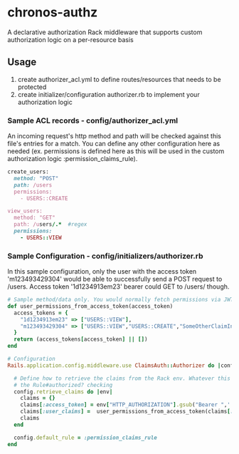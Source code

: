 # chronos-authz
A declarative authorization Rack middleware that supports custom authorization logic on a per-resource basis

## Usage
1. create authorizer_acl.yml to define routes/resources that needs to be protected
2. create initializer/configuration authorizer.rb to implement your authorization logic

### Sample ACL records - config/authorizer_acl.yml
An incoming request's http method and path will be checked against this file's entries for a match. You can define any other configuration here as needed (ex. permissions is defined here as this will be used in the custom authorization logic :permission_claims_rule).
```ruby
create_users:
  method: "POST"
  path: /users 
  permissions: 
    - USERS::CREATE

view_users:
  method: "GET"
  path: /users/.*  #regex
  permissions: 
    - USERS::VIEW
```

### Sample Configuration - config/initializers/authorizer.rb
In this sample configuration, only the user with the access token 'm123493429304' would be able to successfully send a POST request to /users. Access token '1d1234913em23' bearer could GET to /users/ though.
```ruby
# Sample method/data only. You would normally fetch permissions via JWT/DB/API calls.
def user_permissions_from_access_token(access_token)
  access_tokens = {
    "1d1234913em23" => ["USERS::VIEW"],
    "m123493429304" => ["USERS::VIEW","USERS::CREATE","SomeOtherClaimInOtherFormat", "any-format-should-work-claim"]
  }
  return (access_tokens[access_token] || [])
end

# Configuration
Rails.application.config.middleware.use ClaimsAuth::Authorizer do |config|

  # Define how to retrieve the claims from the Rack env. Whatever this block returns will be available in the 'claims' parameter in
  # the Rule#authorized? checking
  config.retrieve_claims do |env|
    claims = {}
    claims[:access_token] = env["HTTP_AUTHORIZATION"].gsub("Bearer ",'')
    claims[:user_claims] =  user_permissions_from_access_token(claims[:access_token]) # sample only. user claims should be retrieved from the DB/via API calls/JWT.
    claims
  end

  config.default_rule = :permission_claims_rule
end


```
